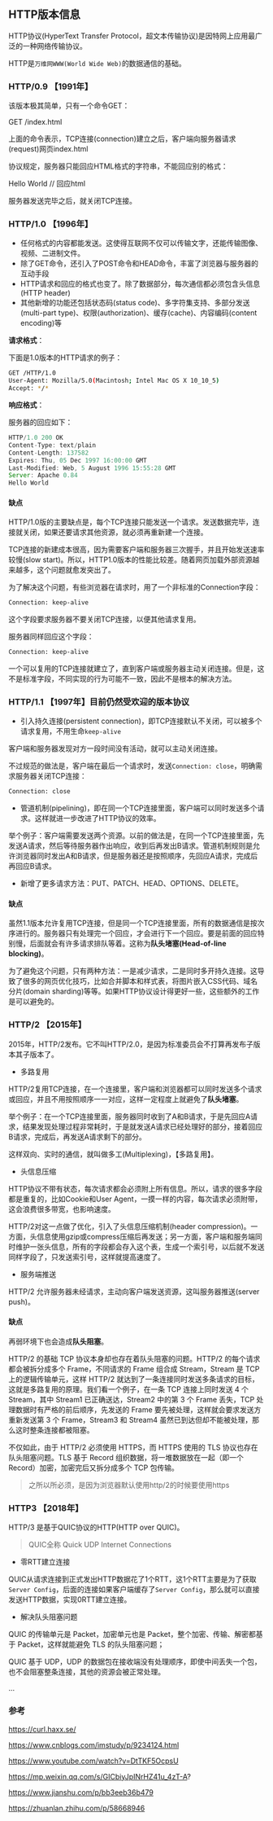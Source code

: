 ## HTTP版本信息

HTTP协议(HyperText Transfer Protocol，超文本传输协议)是因特网上应用最广泛的一种网络传输协议。

HTTP是`万维网WWW(World Wide Web)`的数据通信的基础。

### HTTP/0.9 【1991年】

该版本极其简单，只有一个命令GET：

GET /index.html

上面的命令表示，TCP连接(connection)建立之后，客户端向服务器请求(request)网页index.html

协议规定，服务器只能回应HTML格式的字符串，不能回应别的格式：

Hello World // 回应html

服务器发送完毕之后，就关闭TCP连接。

### HTTP/1.0 【1996年】

- 任何格式的内容都能发送。这使得互联网不仅可以传输文字，还能传输图像、视频、二进制文件。
- 除了GET命令，还引入了POST命令和HEAD命令，丰富了浏览器与服务器的互动手段
- HTTP请求和回应的格式也变了。除了数据部分，每次通信都必须包含头信息(HTTP header)
- 其他新增的功能还包括状态码(status code)、多字符集支持、多部分发送(multi-part type)、权限(authorization)、缓存(cache)、内容编码(content encoding)等

**请求格式**：

下面是1.0版本的HTTP请求的例子：

```bash
GET /HTTP/1.0
User-Agent: Mozilla/5.0(Macintosh; Intel Mac OS X 10_10_5)
Accept: */*
```

**响应格式**：

服务器的回应如下：

```javascript
HTTP/1.0 200 OK
Content-Type: text/plain
Content-Length: 137582
Expires: Thu, 05 Dec 1997 16:00:00 GMT
Last-Modified: Web, 5 August 1996 15:55:28 GMT
Server: Apache 0.84
Hello World
```

#### 缺点

HTTP/1.0版的主要缺点是，每个TCP连接只能发送一个请求。发送数据完毕，连接就关闭，如果还要请求其他资源，就必须再重新建一个连接。

TCP连接的新建成本很高，因为需要客户端和服务器三次握手，并且开始发送速率较慢(slow start)。所以，HTTP1.0版本的性能比较差。随着网页加载外部资源越来越多，这个问题就愈发突出了。

为了解决这个问题，有些浏览器在请求时，用了一个非标准的Connection字段：

```bash
Connection: keep-alive
```

这个字段要求服务器不要关闭TCP连接，以便其他请求复用。

服务器同样回应这个字段：

```bash
Connection: keep-alive
```

一个可以复用的TCP连接就建立了，直到客户端或服务器主动关闭连接。但是，这不是标准字段，不同实现的行为可能不一致，因此不是根本的解决方法。

### HTTP/1.1 【1997年】目前仍然受欢迎的版本协议

- 引入持久连接(persistent connection)，即TCP连接默认不关闭，可以被多个请求复用，不用生命`keep-alive`

客户端和服务器发现对方一段时间没有活动，就可以主动关闭连接。

不过规范的做法是，客户端在最后一个请求时，发送`Connection: close`，明确需求服务器关闭TCP连接：

```bash
Connection: close
```

- 管道机制(pipelining)，即在同一个TCP连接里面，客户端可以同时发送多个请求。这样就进一步改进了HTTP协议的效率。

举个例子：客户端需要发送两个资源。以前的做法是，在同一个TCP连接里面，先发送A请求，然后等待服务器作出响应，收到后再发出B请求。管道机制规则是允许浏览器同时发出A和B请求，但是服务器还是按照顺序，先回应A请求，完成后再回应B请求。

- 新增了更多请求方法：PUT、PATCH、HEAD、OPTIONS、DELETE。

#### 缺点

虽然1.1版本允许复用TCP连接，但是同一个TCP连接里面，所有的数据通信是按次序进行的。服务器只有处理完一个回应，才会进行下一个回应。要是前面的回应特别慢，后面就会有许多请求排队等着。这称为**队头堵塞(Head-of-line blocking)**。

为了避免这个问题，只有两种方法：一是减少请求，二是同时多开持久连接。这导致了很多的网页优化技巧，比如合并脚本和样式表，将图片嵌入CSS代码、域名分片(domain sharding)等等。如果HTTP协议设计得更好一些，这些额外的工作是可以避免的。

### HTTP/2 【2015年】

2015年，HTTP/2发布。它不叫HTTP/2.0，是因为标准委员会不打算再发布子版本其子版本了。

- 多路复用

HTTP/2复用TCP连接，在一个连接里，客户端和浏览器都可以同时发送多个请求或回应，并且不用按照顺序一一对应，这样一定程度上就避免了**队头堵塞**。

举个例子：在一个TCP连接里面，服务器同时收到了A和B请求，于是先回应A请求，结果发现处理过程非常耗时，于是就发送A请求已经处理好的部分，接着回应B请求，完成后，再发送A请求剩下的部分。

这样双向、实时的通信，就叫做多工(Multiplexing)，【多路复用】。

- 头信息压缩

HTTP协议不带有状态，每次请求都会必须附上所有信息。所以，请求的很多字段都是重复的，比如Cookie和User Agent，一摸一样的内容，每次请求必须附带，这会浪费很多带宽，也影响速度。

HTTP/2对这一点做了优化，引入了头信息压缩机制(header compression)。一方面，头信息使用gzip或compress压缩后再发送；另一方面，客户端和服务端同时维护一张头信息，所有的字段都会存入这个表，生成一个索引号，以后就不发送同样字段了，只发送索引号，这样就提高速度了。

- 服务端推送

HTTP/2 允许服务器未经请求，主动向客户端发送资源，这叫服务器推送(server push)。

#### 缺点

再弱环境下也会造成**队头阻塞**。

HTTP/2 的基础 TCP 协议本身却也存在着队头阻塞的问题。HTTP/2 的每个请求都会被拆分成多个 Frame，不同请求的 Frame 组合成 Stream，Stream 是 TCP 上的逻辑传输单元，这样 HTTP/2 就达到了一条连接同时发送多条请求的目标，这就是多路复用的原理。我们看一个例子，在一条 TCP 连接上同时发送 4 个 Stream，其中 Stream1 已正确送达，Stream2 中的第 3 个 Frame 丢失，TCP 处理数据时有严格的前后顺序，先发送的 Frame 要先被处理，这样就会要求发送方重新发送第 3 个 Frame，Stream3 和 Stream4 虽然已到达但却不能被处理，那么这时整条连接都被阻塞。

不仅如此，由于 HTTP/2 必须使用 HTTPS，而 HTTPS 使用的 TLS 协议也存在队头阻塞问题。TLS 基于 Record 组织数据，将一堆数据放在一起（即一个 Record）加密，加密完后又拆分成多个 TCP 包传输。

> 之所以所必须，是因为浏览器默认使用http/2的时候要使用https


### HTTP3 【2018年】

HTTP/3 是基于QUIC协议的HTTP(HTTP over QUIC)。


> QUIC全称 Quick UDP Internet Connections

- 零RTT建立连接

QUIC从请求连接到正式发出HTTP数据花了1个RTT，这1个RTT主要是为了获取`Server Config`，后面的连接如果客户端缓存了`Server Config`，那么就可以直接发送HTTP数据，实现0RTT建立连接。

- 解决队头阻塞问题

QUIC 的传输单元是 Packet，加密单元也是 Packet，整个加密、传输、解密都基于 Packet，这样就能避免 TLS 的队头阻塞问题；

QUIC 基于 UDP，UDP 的数据包在接收端没有处理顺序，即使中间丢失一个包，也不会阻塞整条连接，其他的资源会被正常处理。

...


### 参考

https://curl.haxx.se/

https://www.cnblogs.com/imstudy/p/9234124.html

https://www.youtube.com/watch?v=DtTKF5OcpsU

https://mp.weixin.qq.com/s/GICbiyJpINrHZ41u_4zT-A?

https://www.jianshu.com/p/bb3eeb36b479

https://zhuanlan.zhihu.com/p/58668946